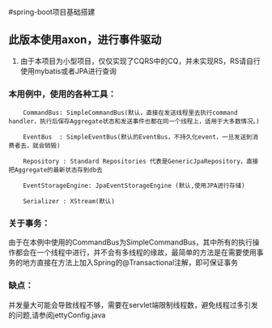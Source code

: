 #spring-boot项目基础搭建
## 此版本使用axon，进行事件驱动

1. 由于本项目为小型项目，仅仅实现了CQRS中的CQ，并未实现RS，RS请自行使用mybatis或者JPA进行查询

### 本用例中，使用的各种工具：

```
    CommandBus: SimpleCommandBus(默认，直接在发送线程里去执行command handler，执行后保存Aggregate状态和发送事件也都在同一个线程上，适用于大多数情况。)
    
    EventBus  : SimpleEventBus(默认的EventBus，不持久化event，一旦发送到消费者去，就会销毁)
    
    Repository : Standard Repositories 代表是GenericJpaRepository，直接把Aggregate的最新状态存到db去
    
    EventStorageEngine: JpaEventStorageEngine (默认,使用JPA进行存储)
    
    Serializer : XStream(默认)
```    

### 关于事务：

   由于在本例中使用的CommandBus为SimpleCommandBus，其中所有的执行操作都会在一个线程中进行，并不会有多线程的缘故，最简单的方法是在需要使用事务的地方直接在方法上加入Spring的@Transactional注解，即可保证事务
   
### 缺点：

   并发量大可能会导致线程不够，需要在servlet端限制线程数，避免线程过多引发的问题,请参阅jettyConfig.java